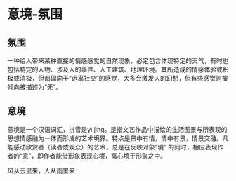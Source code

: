#  意境-氛围

## 氛围
一种给人带来某种直接的情感感觉的自然现象，必定包含体现特定的天气，有时也包括特定的人物、涉及人的事件、人工建筑、地理环境。其所造成的情感体验或积极或消极，但都偏向于“远离社交”的感觉，大多会激发人的幻想，但有些感觉则被倾向被描述为“无”。

## 意境
意境是一个汉语词汇，拼音是yì jìng。是指文艺作品中描绘的生活图景与所表现的思想情感融为一体而形成的艺术境界。特点是景中有情，情中有景，情景交融。凡能感动欣赏者（读者或观众）的艺术，总是在反映对象“境” 的同时，相应表现作者的“意”，即作者能借形象表现心境，寓心境于形象之中。

风从云里来，人从雨里来

